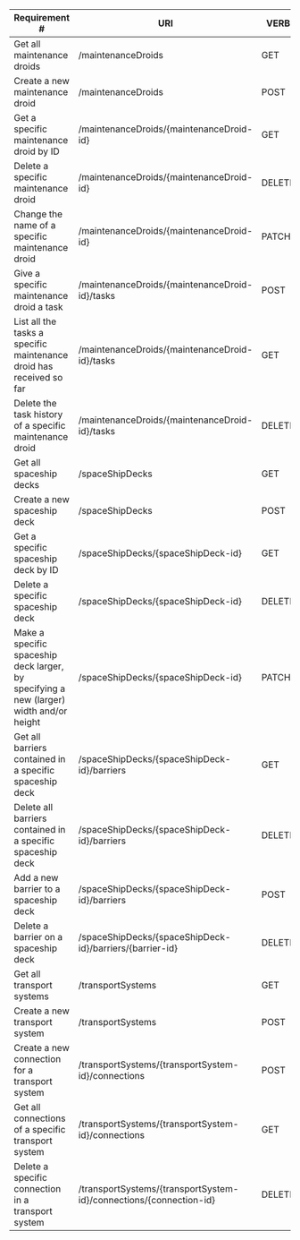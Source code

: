 |Requirement # | URI | VERB |
|---|---|---|
| Get all maintenance droids                                                              | /maintenanceDroids | GET |
| Create a new maintenance droid                                                          | /maintenanceDroids | POST |
| Get a specific maintenance droid by ID                                                  | /maintenanceDroids/{maintenanceDroid-id} | GET |
| Delete a specific maintenance droid                                                     | /maintenanceDroids/{maintenanceDroid-id} | DELETE |
| Change the name of a specific maintenance droid                                         | /maintenanceDroids/{maintenanceDroid-id} | PATCH |
| Give a specific maintenance droid a task                                                | /maintenanceDroids/{maintenanceDroid-id}/tasks | POST |
| List all the tasks a specific maintenance droid has received so far                     | /maintenanceDroids/{maintenanceDroid-id}/tasks | GET |
| Delete the task history of a specific maintenance droid                                 | /maintenanceDroids/{maintenanceDroid-id}/tasks | DELETE |
| Get all spaceship decks                                                                 | /spaceShipDecks | GET |
| Create a new spaceship deck                                                             | /spaceShipDecks | POST |
| Get a specific spaceship deck by ID                                                     | /spaceShipDecks/{spaceShipDeck-id} | GET |
| Delete a specific spaceship deck                                                        | /spaceShipDecks/{spaceShipDeck-id} | DELETE |
| Make a specific spaceship deck larger, by specifying a new (larger) width and/or height | /spaceShipDecks/{spaceShipDeck-id}  | PATCH |
| Get all barriers contained in a specific spaceship deck                                 | /spaceShipDecks/{spaceShipDeck-id}/barriers | GET |
| Delete all barriers contained in a specific spaceship deck                              | /spaceShipDecks/{spaceShipDeck-id}/barriers | DELETE |
| Add a new barrier to a spaceship deck                                                   | /spaceShipDecks/{spaceShipDeck-id}/barriers | POST |
| Delete a barrier on a spaceship deck                                                    | /spaceShipDecks/{spaceShipDeck-id}/barriers/{barrier-id}| DELETE |
| Get all transport systems                                                               | /transportSystems | GET |
| Create a new transport system                                                           | /transportSystems | POST |
| Create a new connection for a transport system                                          | /transportSystems/{transportSystem-id}/connections | POST |
| Get all connections of a specific transport system                                      | /transportSystems/{transportSystem-id}/connections | GET |
| Delete a specific connection in a transport system                                      | /transportSystems/{transportSystem-id}/connections/{connection-id} | DELETE |